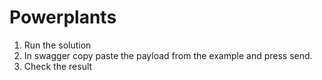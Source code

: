 # Powerplants

1) Run the solution
2) In swagger copy paste the payload from the example and press send.
3) Check the result
